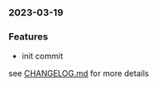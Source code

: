 ### 2023-03-19

### Features
+ init commit

see <a href='https://github.com/mrjackwills/adsbdb_updater/blob/main/CHANGELOG.md'>CHANGELOG.md</a> for more details
